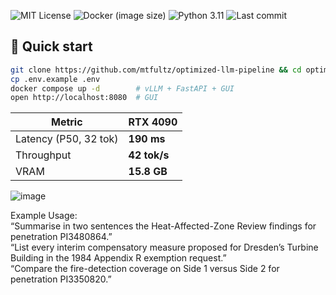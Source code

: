 <!-- 🚀 QUICK STATUS BADGES -->
![MIT License](https://img.shields.io/github/license/mtfultz/optimized-llm-pipeline)
![Docker (image size)](https://img.shields.io/docker/image-size/library/python/3.11-slim?label=api%20image)
![Python 3.11](https://img.shields.io/badge/python-3.11-blue)
![Last commit](https://img.shields.io/github/last-commit/mtfultz/optimized-llm-pipeline)


## 🔧 Quick start

```bash
git clone https://github.com/mtfultz/optimized-llm-pipeline && cd optimized-llm-pipeline
cp .env.example .env        
docker compose up -d        # vLLM + FastAPI + GUI
open http://localhost:8080  # GUI
```
| Metric                | RTX 4090     |
| --------------------- | ------------ |
| Latency (P50, 32 tok) | **190 ms**   |
| Throughput            | **42 tok/s** |
| VRAM                  | **15.8 GB**  |

![image](https://github.com/user-attachments/assets/903bb9f4-6490-410d-a955-5e36ffc49b06)

Example Usage:<br>
“Summarise in two sentences the Heat-Affected-Zone Review findings for penetration PI3480864.”<br>
“List every interim compensatory measure proposed for Dresden’s Turbine Building in the 1984 Appendix R exemption request.”<br>
“Compare the fire-detection coverage on Side 1 versus Side 2 for penetration PI3350820.”
